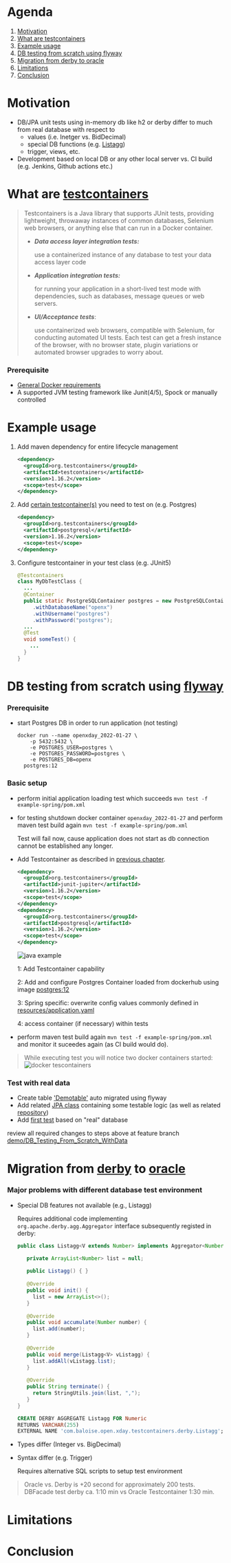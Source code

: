 <!--
 * Copyright 2022 Baloise Group
 *
 * Licensed under the Apache License, Version 2.0 (the "License");
 * you may not use this file except in compliance with the License.
 * You may obtain a copy of the License at
 *
 *     http://www.apache.org/licenses/LICENSE-2.0
 *
 * Unless required by applicable law or agreed to in writing, software
 * distributed under the License is distributed on an "AS IS" BASIS,
 * WITHOUT WARRANTIES OR CONDITIONS OF ANY KIND, either express or implied.
 * See the License for the specific language governing permissions and
 * limitations under the License.
-->

# Agenda
1. [Motivation](#Motivation)
2. [What are testcontainers](#Top1)
3. [Example usage](#Top2)
4. [DB testing from scratch using flyway](#Top3)
5. [Migration from derby to oracle](#Top4)
6. [Limitations](#Top5)
7. [Conclusion](#Top6)



# <a id="Motivation"></a> Motivation
- DB/JPA unit tests using in-memory db like h2 or derby differ to much from real database with respect to
  - values (i.e. Inetger vs. BidDecimal) 
  - special DB functions (e.g. [Listagg](https://docs.oracle.com/cd/E11882_01/server.112/e41084/functions089.htm#SQLRF30030)) 
  - trigger, views, etc.
- Development based on local DB or any other local server vs. CI build (e.g. Jenkins, Github actions etc.) 



# <a id="Top1"></a> What are [testcontainers][Testcontainers]
> Testcontainers is a Java library that supports JUnit tests, providing lightweight, throwaway instances of common databases, Selenium web browsers, or anything else that can run in a Docker container.
> - ___Data access layer integration tests:___
> 
>    use a containerized instance of any database to test your data access layer code
> - ___Application integration tests:___
> 
>    for running your application in a short-lived test mode with dependencies, such as databases, message queues or web servers.
> - ___UI/Acceptance tests___:
> 
>    use containerized web browsers, compatible with Selenium, for conducting automated UI tests. Each test can get a fresh instance of the browser, with no browser state, plugin variations or automated browser upgrades to worry about.
>   


### Prerequisite
- [General Docker requirements](https://www.testcontainers.org/supported_docker_environment/)
- A supported JVM testing framework like Junit(4/5), Spock or manually controlled

# <a id="Top2"></a> Example usage
1. Add maven dependency for entire lifecycle management
    ```xml
    <dependency>
      <groupId>org.testcontainers</groupId>
      <artifactId>testcontainers</artifactId>
      <version>1.16.2</version>
      <scope>test</scope>
    </dependency>
    ```
2. Add [certain testcontainer(s)](https://www.testcontainers.org/modules/databases/) you need to test on (e.g. Postgres)
    ```xml
    <dependency>
      <groupId>org.testcontainers</groupId>
      <artifactId>postgresql</artifactId>
      <version>1.16.2</version>
      <scope>test</scope>
    </dependency>
    ```
3. Configure testcontainer in your test class (e.g. JUnit5)
    ```java
    @Testcontainers
    class MyDbTestClass {
      ...
      @Container
      public static PostgreSQLContainer postgres = new PostgreSQLContainer<>("postgres:12")
         .withDatabaseName("openx")
         .withUsername("postgres")
         .withPassword("postgres");
      ...
      @Test
      void someTest() {
        ...
      }
    }
    ```


# <a id="Top3"></a>DB testing from scratch using [flyway](https://flywaydb.org/documentation/)
### Prerequisite
- start Postgres DB in order to run application (not testing)
  ```shell
  docker run --name openxday_2022-01-27 \ 
      -p 5432:5432 \
      -e POSTGRES_USER=postgres \
      -e POSTGRES_PASSWORD=postgres \
      -e POSTGRES_DB=openx 
    postgres:12
  ```
### Basic setup
- perform initial application loading test which succeeds `mvn test -f example-spring/pom.xml`
- for testing shutdown docker container `openxday_2022-01-27` and perform maven test build again `mvn test -f example-spring/pom.xml`
  
  Test will fail now, cause application does not start as db connection cannot be established any longer.
- Add Testcontainer as described in [previous chapter](#Top2).
  ```xml
  <dependency>
    <groupId>org.testcontainers</groupId>
    <artifactId>junit-jupiter</artifactId>
    <version>1.16.2</version>
    <scope>test</scope>
  </dependency>
  <dependency>
    <groupId>org.testcontainers</groupId>
    <artifactId>postgresql</artifactId>
    <version>1.16.2</version>
    <scope>test</scope>
  </dependency>
  ```
  ![java example](./docs/images/spring_boot_junit5_testcontainer_example.png)
  
  1: Add Testcontainer capability
  
  2: Add and configure Postgres Container loaded from dockerhub using image [postgres:12](https://hub.docker.com/_/postgres) 

  3: Spring specific: overwrite config values commonly defined in [resources/application.yaml](example-spring/src/main/resources/application.yaml)

  4: access container (if necessary) within tests


- perform maven test build again `mvn test -f example-spring/pom.xml` and monitor it suceedes again (as CI build would do).
> While executing test you will notice two docker containers started:
> ![docker tescontainers](docs/images/test_container_list.png)

### Test with real data
- Create table ['Demotable'](https://github.com/arburk/open-x-day-testcontainers/blob/demo/DB_Testing_From_Scratch_WithData/src/main/resources/db/migration/V1__initial_setup.sql) auto migrated using flyway
- Add related [JPA class](https://github.com/arburk/open-x-day-testcontainers/blob/demo/DB_Testing_From_Scratch_WithData/src/main/java/com/baloise/open/xday/testcontainers/infrastructure/db/demo/DemoEntity.java) 
containing some testable logic (as well as related [repository](https://github.com/arburk/open-x-day-testcontainers/blob/demo/DB_Testing_From_Scratch_WithData/src/main/java/com/baloise/open/xday/testcontainers/infrastructure/db/demo/DemoRepository.java))
- Add [first test](https://github.com/arburk/open-x-day-testcontainers/blob/demo/DB_Testing_From_Scratch_WithData/src/test/java/com/baloise/open/xday/testcontainers/infrastructure/db/demo/DemoRepositoryTest.java) based on "real" database

review all required changes to steps above at feature branch [demo/DB_Testing_From_Scratch_WithData](https://github.com/arburk/open-x-day-testcontainers/tree/demo/DB_Testing_From_Scratch_WithData)

# <a id="Top4"></a> Migration from [derby](https://db.apache.org/derby/#What+is+Apache+Derby%3F) to [oracle](https://www.oracle.com/ch-de/database/technologies/)
### Major problems with different database test environment
- Special DB features not available (e.g., Listagg)
  
  Requires additional code implementing `org.apache.derby.agg.Aggregator` interface subsequently registed in derby:
  ```java
  public class Listagg<V extends Number> implements Aggregator<Number, String, Listagg<V>> {
  
     private ArrayList<Number> list = null;
   
     public Listagg() { }
   
     @Override
     public void init() {
       list = new ArrayList<>();
     }
   
     @Override
     public void accumulate(Number number) {
       list.add(number);
     }
   
     @Override
     public void merge(Listagg<V> vListagg) {
       list.addAll(vListagg.list);
     }
   
     @Override
     public String terminate() {
       return StringUtils.join(list, ",");
     }
  }
  ```
  ```sql
  CREATE DERBY AGGREGATE Listagg FOR Numeric
  RETURNS VARCHAR(255)
  EXTERNAL NAME 'com.baloise.open.xday.testcontainers.derby.Listagg';
  ```
- Types differ (Integer vs. BigDecimal)
- Syntax differ (e.g. Trigger)

  Requires alternative SQL scripts to setup test environment


> Oracle vs. Derby is +20 second for approximately 200 tests.
> DBFacade test derby ca. 1:10 min vs Oracle Testcontainer 1:30 min.

# <a id="Top5"></a>Limitations




# <a id="Top6"></a>Conclusion




[Testcontainers]: https://www.testcontainers.org/
